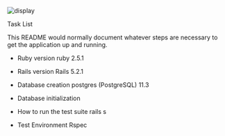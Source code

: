 ![display](https://user-images.githubusercontent.com/46381328/61256367-88529000-a7a7-11e9-9fbb-40b7aaa36dcf.png)

Task List

This README would normally document whatever steps are necessary to get the
application up and running.

* Ruby version
ruby 2.5.1

* Rails version
Rails 5.2.1

* Database creation
postgres (PostgreSQL) 11.3

* Database initialization

* How to run the test suite
rails s

* Test Environment
Rspec



